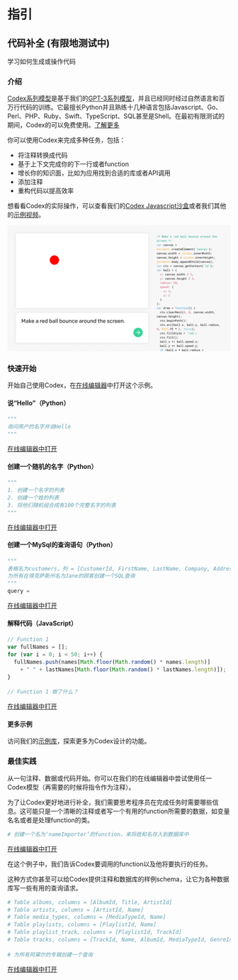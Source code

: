 # 指引
## **代码补全** (有限地测试中)
学习如何生成或操作代码

### **介绍**
[Codex系列模型](https://platform.openai.com/docs/models/codex)是基于我们的[GPT-3系列模型](https://platform.openai.com/docs/models/base-series)，并且已经同时经过自然语言和百万行代码的训练。它最擅长Python并且熟练十几种语言包括Javascript、Go、Perl、PHP、Ruby、Swift、TypeScript、SQL甚至是Shell。在最初有限测试的期间，Codex的可以免费使用。[了解更多](https://platform.openai.com/docs/models/codex)

你可以使用Codex来完成多种任务，包括：
- 将注释转换成代码
- 基于上下文完成你的下一行或者function
- 增长你的知识面，比如为应用找到合适的库或者API调用
- 添加注释
- 重构代码以提高效率

想看看Codex的实际操作，可以查看我们的[Codex Javascript沙盒](https://platform.openai.com/codex-javascript-sandbox)或者我们其他的[示例视频](https://www.youtube.com/playlist?list=PLOXw6I10VTv_FhQbbvYh1FvbiaPf43Ve2)。

![](./image/sandbox-screenshot.png)

### **快速开始**

开始自己使用Codex，在[在线编辑器](https://platform.openai.com/playground)中打开这个示例。

#### **说“Hello”（Python）**
```Python
"""
询问用户的名字并说Hello
"""
```
[在线编辑器中打开](https://platform.openai.com/playground?model=code-davinci-002&prompt=%22%22%22%0AAsk%20the%20user%20for%20their%20name%20and%20say%20%22Hello%22%0A%22%22%22)

#### **创建一个随机的名字（Python）**
```Python
"""
1. 创建一个名字的列表
2. 创建一个姓的列表
3. 将他们随机组合成有100个完整名字的列表
"""
```
[在线编辑器中打开](https://platform.openai.com/playground?model=code-davinci-002&prompt=%22%22%22%0A1.%20Create%20a%20list%20of%20first%20names%0A2.%20Create%20a%20list%20of%20last%20names%0A3.%20Combine%20them%20randomly%20into%20a%20list%20of%20100%20full%20names%0A%22%22%22)

#### **创建一个MySql的查询语句（Python）**
```Python
"""
表格名为customers，列 = [CustomerId, FirstName, LastName, Company, Address, City, State, Country, PostalCode, Phone, Fax, Email, SupportRepId]
为所有在得克萨斯州名为Jane的顾客创建一个SQL查询
"""
query = 
```
[在线编辑器中打开](https://platform.openai.com/playground?model=code-davinci-002&prompt=%22%22%22%0ATable%20customers%2C%20columns%20%3D%20%5BCustomerId%2C%20FirstName%2C%20LastName%2C%20Company%2C%20Address%2C%20City%2C%20State%2C%20Country%2C%20PostalCode%2C%20Phone%2C%20Fax%2C%20Email%2C%20SupportRepId%5D%0ACreate%20a%20MySQL%20query%20for%20all%20customers%20in%20Texas%20named%20Jane%0A%22%22%22%0Aquery%20%3D)

#### **解释代码（JavaScript）**
```javascript
// Function 1
var fullNames = [];
for (var i = 0; i < 50; i++) {
  fullNames.push(names[Math.floor(Math.random() * names.length)]
    + " " + lastNames[Math.floor(Math.random() * lastNames.length)]);
}

// Function 1 做了什么？
```
[在线编辑器中打开](https://platform.openai.com/playground?model=code-davinci-002&prompt=%2F%2F%20Function%201%0Avar%20fullNames%20%3D%20%5B%5D%3B%0Afor%20%28var%20i%20%3D%200%3B%20i%20%3C%2050%3B%20i%2B%2B%29%20%7B%0A%20%20fullNames.push%28names%5BMath.floor%28Math.random%28%29%20%2A%20names.length%29%5D%0A%20%20%20%20%2B%20%22%20%22%20%2B%20lastNames%5BMath.floor%28Math.random%28%29%20%2A%20lastNames.length%29%5D%29%3B%0A%7D%0A%0A%2F%2F%20What%20does%20Function%201%20do%3F)

#### **更多示例**
访问我们的[示例库](https://platform.openai.com/examples?category=code)，探索更多为Codex设计的功能。

### **最佳实践**
从一句注释、数据或代码开始。你可以在我们的在线编辑器中尝试使用任一Codex模型（再需要的时候将指令作为注释）。

为了让Codex更好地进行补全，我们需要思考程序员在完成任务时需要哪些信息。这可能只是一个清晰的注释或者写一个有用的function所需要的数据，如变量名名或者是处理function的类。

```python
# 创建一个名为‘nameImporter’的function，来将姓和名存入到数据库中
```
[在线编辑器中打开](https://platform.openai.com/playground?model=code-davinci-002&prompt=%23%20Create%20a%20function%20called%20%27nameImporter%27%20to%20add%20a%20first%20and%20last%20name%20to%20the%20database)

在这个例子中，我们告诉Codex要调用的function以及他将要执行的任务。

这种方式你甚至可以给Codex提供注释和数据库的样例schema，让它为各种数据库写一些有用的查询请求。
```python
# Table albums, columns = [AlbumId, Title, ArtistId]
# Table artists, columns = [ArtistId, Name]
# Table media_types, columns = [MediaTypeId, Name]
# Table playlists, columns = [PlaylistId, Name]
# Table playlist_track, columns = [PlaylistId, TrackId]
# Table tracks, columns = [TrackId, Name, AlbumId, MediaTypeId, GenreId, Composer, Milliseconds, Bytes, UnitPrice]

# 为所有阿黛尔的专辑创建一个查询
```
[在线编辑器中打开](https://platform.openai.com/playground?model=code-davinci-002&prompt=%23%20Table%20albums%2C%20columns%20%3D%20%5BAlbumId%2C%20Title%2C%20ArtistId%5D%0A%23%20Table%20artists%2C%20columns%20%3D%20%5BArtistId%2C%20Name%5D%0A%23%20Table%20media_types%2C%20columns%20%3D%20%5BMediaTypeId%2C%20Name%5D%0A%23%20Table%20playlists%2C%20columns%20%3D%20%5BPlaylistId%2C%20Name%5D%0A%23%20Table%20playlist_track%2C%20columns%20%3D%20%5BPlaylistId%2C%20TrackId%5D%0A%23%20Table%20tracks%2C%20columns%20%3D%20%5BTrackId%2C%20Name%2C%20AlbumId%2C%20MediaTypeId%2C%20GenreId%2C%20Composer%2C%20Milliseconds%2C%20Bytes%2C%20UnitPrice%5D%0A%0A%23%20Create%20a%20query%20for%20all%20albums%20by%20Adele)